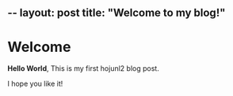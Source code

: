 --
layout: post
title: "Welcome to my blog!"
--

# Welcome

**Hello World**, This is my first hojunl2 blog post.

I hope you like it!
